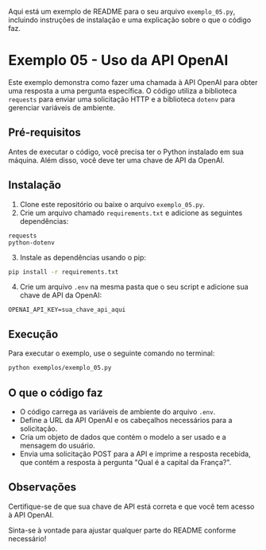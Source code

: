 Aqui está um exemplo de README para o seu arquivo `exemplo_05.py`, incluindo instruções de instalação e uma explicação sobre o que o código faz.

# Exemplo 05 - Uso da API OpenAI

Este exemplo demonstra como fazer uma chamada à API OpenAI para obter uma resposta a uma pergunta específica. O código utiliza a biblioteca `requests` para enviar uma solicitação HTTP e a biblioteca `dotenv` para gerenciar variáveis de ambiente.

## Pré-requisitos

Antes de executar o código, você precisa ter o Python instalado em sua máquina. Além disso, você deve ter uma chave de API da OpenAI. 

## Instalação

1. Clone este repositório ou baixe o arquivo `exemplo_05.py`.
2. Crie um arquivo chamado `requirements.txt` e adicione as seguintes dependências:

```
requests
python-dotenv
```

3. Instale as dependências usando o pip:

```bash
pip install -r requirements.txt
```

4. Crie um arquivo `.env` na mesma pasta que o seu script e adicione sua chave de API da OpenAI:

```
OPENAI_API_KEY=sua_chave_api_aqui
```

## Execução

Para executar o exemplo, use o seguinte comando no terminal:

```bash
python exemplos/exemplo_05.py
```

## O que o código faz

- O código carrega as variáveis de ambiente do arquivo `.env`.
- Define a URL da API OpenAI e os cabeçalhos necessários para a solicitação.
- Cria um objeto de dados que contém o modelo a ser usado e a mensagem do usuário.
- Envia uma solicitação POST para a API e imprime a resposta recebida, que contém a resposta à pergunta "Qual é a capital da França?".

## Observações

Certifique-se de que sua chave de API está correta e que você tem acesso à API OpenAI.

Sinta-se à vontade para ajustar qualquer parte do README conforme necessário!
